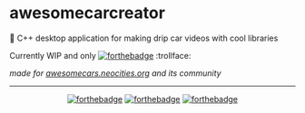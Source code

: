 # awesomecarcreator

🥶 C++ desktop application for making drip car videos with cool libraries

Currently WIP and only [![forthebadge](https://forthebadge.com/images/badges/works-on-my-machine.svg)](https://forthebadge.com) :trollface:

*made for [awesomecars.neocities.org](https://awesomecars.neocities.org "🥶 website") and its community*

---

<center>

[![forthebadge](https://forthebadge.com/images/badges/made-with-c-plus-plus.svg)](https://forthebadge.com)
[![forthebadge](https://media.discordapp.net/attachments/952581392569597962/954680153127129118/uses-vcpkg.png)](https://forthebadge.com)
[![forthebadge](https://forthebadge.com/images/badges/designed-in-ms-paint.svg)](https://forthebadge.com)

</center>
